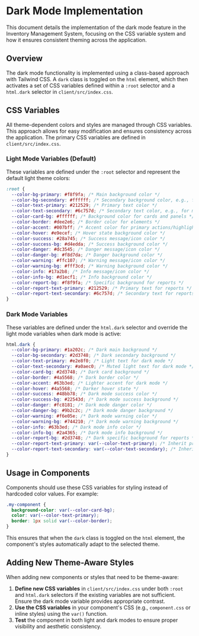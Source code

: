 # Dark Mode Implementation

This document details the implementation of the dark mode feature in the Inventory Management System, focusing on the CSS variable system and how it ensures consistent theming across the application.

## Overview

The dark mode functionality is implemented using a class-based approach with Tailwind CSS. A `dark` class is toggled on the `html` element, which then activates a set of CSS variables defined within a `:root` selector and a `html.dark` selector in `client/src/index.css`.

## CSS Variables

All theme-dependent colors and styles are managed through CSS variables. This approach allows for easy modification and ensures consistency across the application. The primary CSS variables are defined in `client/src/index.css`.

### Light Mode Variables (Default)

These variables are defined under the `:root` selector and represent the default light theme colors:

```css
:root {
  --color-bg-primary: #f8f9fa; /* Main background color */
  --color-bg-secondary: #ffffff; /* Secondary background color, e.g., for modals or sidebars */
  --color-text-primary: #212529; /* Primary text color */
  --color-text-secondary: #6c757d; /* Secondary text color, e.g., for muted text */
  --color-card-bg: #ffffff; /* Background color for cards and panels */
  --color-border: #dee2e6; /* Border color for elements */
  --color-accent: #007bff; /* Accent color for primary actions/highlights */
  --color-hover: #e9ecef; /* Hover state background color */
  --color-success: #28a745; /* Success message/icon color */
  --color-success-bg: #d4edda; /* Success background color */
  --color-danger: #dc3545; /* Danger message/icon color */
  --color-danger-bg: #f8d7da; /* Danger background color */
  --color-warning: #ffc107; /* Warning message/icon color */
  --color-warning-bg: #fff3cd; /* Warning background color */
  --color-info: #17a2b8; /* Info message/icon color */
  --color-info-bg: #d1ecf1; /* Info background color */
  --color-report-bg: #f8f9fa; /* Specific background for reports */
  --color-report-text-primary: #212529; /* Primary text for reports */
  --color-report-text-secondary: #6c757d; /* Secondary text for reports */
}
```

### Dark Mode Variables

These variables are defined under the `html.dark` selector and override the light mode variables when dark mode is active:

```css
html.dark {
  --color-bg-primary: #1a202c; /* Dark main background */
  --color-bg-secondary: #2d3748; /* Dark secondary background */
  --color-text-primary: #e2e8f0; /* Light text for dark mode */
  --color-text-secondary: #a0aec0; /* Muted light text for dark mode */
  --color-card-bg: #2d3748; /* Dark card background */
  --color-border: #4a5568; /* Dark border color */
  --color-accent: #63b3ed; /* Lighter accent for dark mode */
  --color-hover: #4a5568; /* Darker hover state */
  --color-success: #48bb78; /* Dark mode success color */
  --color-success-bg: #22543d; /* Dark mode success background */
  --color-danger: #fc8181; /* Dark mode danger color */
  --color-danger-bg: #9b2c2c; /* Dark mode danger background */
  --color-warning: #f6e05e; /* Dark mode warning color */
  --color-warning-bg: #744210; /* Dark mode warning background */
  --color-info: #63b3ed; /* Dark mode info color */
  --color-info-bg: #2a4365; /* Dark mode info background */
  --color-report-bg: #2d3748; /* Dark specific background for reports */
  --color-report-text-primary: var(--color-text-primary); /* Inherit primary text color */
  --color-report-text-secondary: var(--color-text-secondary); /* Inherit secondary text color */
}
```

## Usage in Components

Components should use these CSS variables for styling instead of hardcoded color values. For example:

```css
.my-component {
  background-color: var(--color-card-bg);
  color: var(--color-text-primary);
  border: 1px solid var(--color-border);
}
```

This ensures that when the `dark` class is toggled on the `html` element, the component's styles automatically adapt to the selected theme.

## Adding New Theme-Aware Styles

When adding new components or styles that need to be theme-aware:

1.  **Define new CSS variables** in `client/src/index.css` under both `:root` and `html.dark` selectors if the existing variables are not sufficient. Ensure the dark mode variable provides appropriate contrast.
2.  **Use the CSS variables** in your component's CSS (e.g., `component.css` or inline styles) using the `var()` function.
3.  **Test** the component in both light and dark modes to ensure proper visibility and aesthetic consistency.